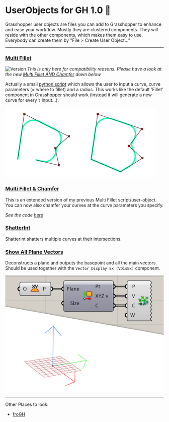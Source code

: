 # UserObjects for GH 1.0 🦗
Grasshopper user objects are files you can add to Grasshopper to enhance and ease your workflow. Mostly they are clustered components. They will reside with the other components, which makes them easy to use.  
Everybody can create them by "File > Create User Object…"


---

### [Multi Fillet](UserObjects/Multi%20Fillet.ghuser)
![Version](https://img.shields.io/badge/version-legacy-lightgrey?style=flat-square)
_This is only here for compatibility reasons. Please have a look at the new [Multi Fillet AND Chamfer](#multi-fillet--chamfer) down below._

Actually a small [python script](assets/MultiFillet.py) which allows the user to input a curve, curve parameters (= where to fillet) and a radius. This works like the default 'Fillet' component in Grasshopper should work (instead it will generate a new curve for every `t` input…).

![multi fillet picture](/assets/img/multi-fillet.png)

### [Multi Fillet & Chamfer](UserObjects/Multi%20Fillet.ghuser)
This is an extended version of my previous Multi Fillet script/user-object.
You can now also chamfer your curves at the curve parameters you specify.

_See the code [here](assets/MultiFilletChamfer.py)_

### [ShatterInt](UserObjects/ShatterInt.ghuser)
ShatterInt shatters multiple curves at their intersections.

### [Show All Plane Vectors](UserObjects/Show%20All%20Plane%20Vectors.ghuser)
Deconstructs a plane and outputs the basepoint and all the main vectors. Should be used together with the `Vector Display Ex (VDisEx)` component.

![show all plane vectors picture](/assets/img/showapv.png)

---

Other Places to look:
* [froGH](https://github.com/Co-de-iT/froGH)
